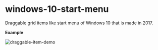 # windows-10-start-menu
 Draggable grid items like start menu of Windows 10 that is made in 2017.

**Example**

![draggable-item-demo](https://user-images.githubusercontent.com/22788481/135775893-19bb96e8-0c45-43bc-9513-740ae52d6207.gif)
